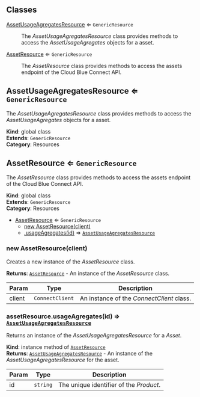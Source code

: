 ## Classes

<dl>
<dt><a href="#AssetUsageAgregatesResource">AssetUsageAgregatesResource</a> ⇐ <code>GenericResource</code></dt>
<dd><p>The <em>AssetUsageAgregatesResource</em> class provides methods to access the
<em>AssetUsageAgregates</em> objects for a asset.</p>
</dd>
<dt><a href="#AssetResource">AssetResource</a> ⇐ <code>GenericResource</code></dt>
<dd><p>The <em>AssetResource</em> class provides methods to access the assets
endpoint of the Cloud Blue Connect API.</p>
</dd>
</dl>

<a name="AssetUsageAgregatesResource"></a>

## AssetUsageAgregatesResource ⇐ <code>GenericResource</code>
The *AssetUsageAgregatesResource* class provides methods to access the
*AssetUsageAgregates* objects for a asset.

**Kind**: global class  
**Extends**: <code>GenericResource</code>  
**Category**: Resources  
<a name="AssetResource"></a>

## AssetResource ⇐ <code>GenericResource</code>
The *AssetResource* class provides methods to access the assets
endpoint of the Cloud Blue Connect API.

**Kind**: global class  
**Extends**: <code>GenericResource</code>  
**Category**: Resources  

* [AssetResource](#AssetResource) ⇐ <code>GenericResource</code>
    * [new AssetResource(client)](#new_AssetResource_new)
    * [.usageAgregates(id)](#AssetResource+usageAgregates) ⇒ [<code>AssetUsageAgregatesResource</code>](#AssetUsageAgregatesResource)

<a name="new_AssetResource_new"></a>

### new AssetResource(client)
Creates a new instance of the *AssetResource* class.

**Returns**: [<code>AssetResource</code>](#AssetResource) - An instance of the *AssetResource* class.  

| Param | Type | Description |
| --- | --- | --- |
| client | <code>ConnectClient</code> | An instance of the *ConnectClient* class. |

<a name="AssetResource+usageAgregates"></a>

### assetResource.usageAgregates(id) ⇒ [<code>AssetUsageAgregatesResource</code>](#AssetUsageAgregatesResource)
Returns an instance of the *AssetUsageAgregatesResource* for a *Asset*.

**Kind**: instance method of [<code>AssetResource</code>](#AssetResource)  
**Returns**: [<code>AssetUsageAgregatesResource</code>](#AssetUsageAgregatesResource) - An instance of the *AssetUsageAgregatesResource*
                                          for the asset.  

| Param | Type | Description |
| --- | --- | --- |
| id | <code>string</code> | The unique identifier of the *Product*. |

